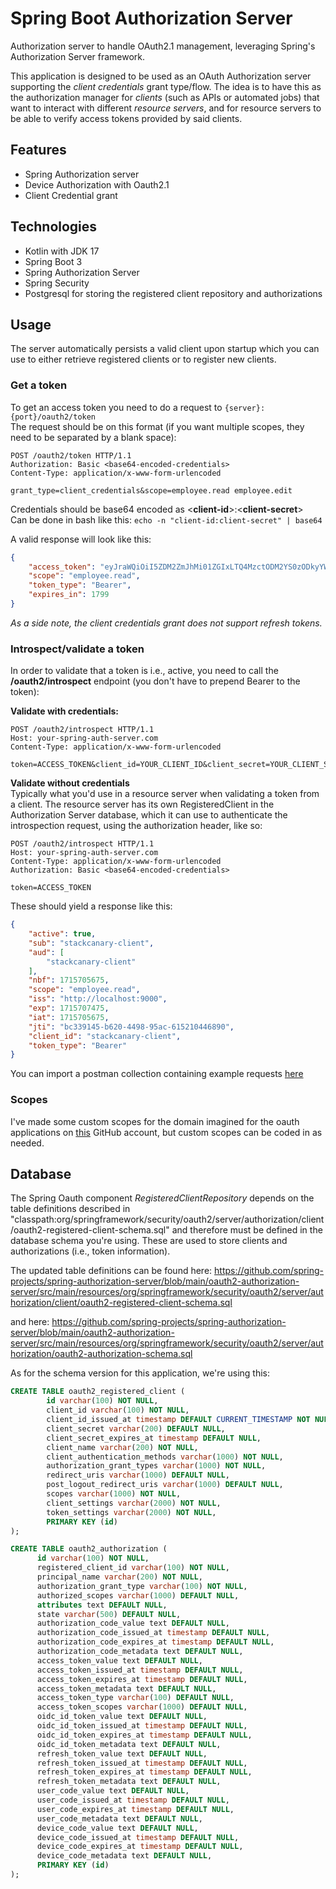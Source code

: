 # Spring Boot Authorization Server

Authorization server to handle OAuth2.1 management, leveraging Spring's Authorization Server framework.

This application is designed to be used as an OAuth Authorization server supporting the *client credentials* 
grant type/flow. The idea is to have this as the authorization manager for *clients* (such as APIs or 
automated jobs) that want to interact with different *resource servers*, and for resource servers to be able
to verify access tokens provided by said clients. 


## Features
- Spring Authorization server
- Device Authorization with Oauth2.1 
- Client Credential grant

## Technologies
- Kotlin with JDK 17
- Spring Boot 3
- Spring Authorization Server
- Spring Security
- Postgresql for storing the registered client repository and authorizations 

## Usage
The server automatically persists a valid client upon startup which you can use to either retrieve registered clients
or to register new clients.

### Get a token
To get an access token you need to do a request to ```{server}:{port}/oauth2/token```  
The request should be on this format (if you want multiple scopes, they need to be separated by a blank space):

````text
POST /oauth2/token HTTP/1.1
Authorization: Basic <base64-encoded-credentials>
Content-Type: application/x-www-form-urlencoded

grant_type=client_credentials&scope=employee.read employee.edit
````

Credentials should be base64 encoded as <**client-id**>:<**client-secret**>  
Can be done in bash like this: ```echo -n "client-id:client-secret" | base64```

A valid response will look like this:
````json
{
    "access_token": "eyJraWQiOiI5ZDM2ZmJhMi01ZGIxLTQ4MzctODM2YS0zODkyYWUzZDhmMjciLCJhbGciOiJSUzI1NiJ9.eyJzdWIiOiJzdGFja2NhbmFyeS1jbGllbnQiLCJhdWQiOiJzdGFja2NhbmFyeS1jbGllbnQiLCJuYmYiOjE3MDkxNTU0NjEsInNjb3BlIjpbIm1lc3NhZ2VzLnJlYWQiXSwiaXNzIjoiaHR0cDovL2xvY2FsaG9zdDo5MDAwIiwiZXhwIjoxNzA5MTU3MjYxLCJpYXQiOjE3MDkxNTU0NjEsImp0aSI6ImZmNmUyNjMwLTY2Y2QtNGU0Ny1hY2VhLWMzYTk1NTEzOGZjYiJ9.iTUZ1kuAD5f-Zw0BKjodrmRTocq1iQkxoqSMnjNGd_Abo48w_gtYxgHtV1AQ5FUU-C-ZBYNUQtPlauwgAjU0kT2dh83Bb6fAMd-n0zhml7YPNuN11VYTaOH36WxF8q2JTN68yoUITgkTwljOoTTQw58wAGNSSkqic4dzAUTIxUwNDJzEXByrezgPQO7O53EDBril8cLwFRMLPYW_3s0FRkQH1vXc1G2ltPEvfpaZXwnn4ArxSAMVQKXhxjPMxL5yWhKHbRkdj1kJmpAc2qvx0cBtwRnbxlhyisxR8myZS2Fea-Cje5QqJGQACfj8TV8KbVBogYky3t48uuP1UVGuMQ",
    "scope": "employee.read",
    "token_type": "Bearer",
    "expires_in": 1799
}
````

*As a side note, the client credentials grant does not support refresh tokens.*

### Introspect/validate a token
In order to validate that a token is i.e., active, you need to call the **/oauth2/introspect** endpoint (you don't have 
to prepend Bearer to the token):

**Validate with credentials:**
````text
POST /oauth2/introspect HTTP/1.1
Host: your-spring-auth-server.com
Content-Type: application/x-www-form-urlencoded

token=ACCESS_TOKEN&client_id=YOUR_CLIENT_ID&client_secret=YOUR_CLIENT_SECRET

````

**Validate without credentials** \
Typically what you'd use in a resource server when validating a token from a client. The resource server has its own
RegisteredClient in the Authorization Server database, which it can use to authenticate the introspection request, 
using the authorization header, like so:

````text
POST /oauth2/introspect HTTP/1.1
Host: your-spring-auth-server.com
Content-Type: application/x-www-form-urlencoded
Authorization: Basic <base64-encoded-credentials>

token=ACCESS_TOKEN

````

These should yield a response like this:
````json
{
    "active": true,
    "sub": "stackcanary-client",
    "aud": [
        "stackcanary-client"
    ],
    "nbf": 1715705675,
    "scope": "employee.read",
    "iss": "http://localhost:9000",
    "exp": 1715707475,
    "iat": 1715705675,
    "jti": "bc339145-b620-4498-95ac-615210446890",
    "client_id": "stackcanary-client",
    "token_type": "Bearer"
}
````


You can import a postman collection containing example requests [here](https://github.com/eiriktve/kotlin-spring-oauth2-authorization-server/blob/main/postman/Authorization%20server.postman_collection.json)

### Scopes
I've made some custom scopes for the domain imagined for the oauth applications 
on [this](https://github.com/eiriktve?tab=repositories) GitHub account, but custom scopes can be coded in as needed.

## Database
The Spring Oauth component *RegisteredClientRepository* depends on the table definitions described in 
"classpath:org/springframework/security/oauth2/server/authorization/client/oauth2-registered-client-schema.sql" and 
therefore must be defined in the database schema you're using. These are used to store clients and authorizations (i.e., token information).

The updated table definitions can be found here:
https://github.com/spring-projects/spring-authorization-server/blob/main/oauth2-authorization-server/src/main/resources/org/springframework/security/oauth2/server/authorization/client/oauth2-registered-client-schema.sql

and here: https://github.com/spring-projects/spring-authorization-server/blob/main/oauth2-authorization-server/src/main/resources/org/springframework/security/oauth2/server/authorization/oauth2-authorization-schema.sql

As for the schema version for this application, we're using this:
````sql
CREATE TABLE oauth2_registered_client (
        id varchar(100) NOT NULL,
        client_id varchar(100) NOT NULL,
        client_id_issued_at timestamp DEFAULT CURRENT_TIMESTAMP NOT NULL,
        client_secret varchar(200) DEFAULT NULL,
        client_secret_expires_at timestamp DEFAULT NULL,
        client_name varchar(200) NOT NULL,
        client_authentication_methods varchar(1000) NOT NULL,
        authorization_grant_types varchar(1000) NOT NULL,
        redirect_uris varchar(1000) DEFAULT NULL,
        post_logout_redirect_uris varchar(1000) DEFAULT NULL,
        scopes varchar(1000) NOT NULL,
        client_settings varchar(2000) NOT NULL,
        token_settings varchar(2000) NOT NULL,
        PRIMARY KEY (id)
);
````

````sql
CREATE TABLE oauth2_authorization (
      id varchar(100) NOT NULL,
      registered_client_id varchar(100) NOT NULL,
      principal_name varchar(200) NOT NULL,
      authorization_grant_type varchar(100) NOT NULL,
      authorized_scopes varchar(1000) DEFAULT NULL,
      attributes text DEFAULT NULL,
      state varchar(500) DEFAULT NULL,
      authorization_code_value text DEFAULT NULL,
      authorization_code_issued_at timestamp DEFAULT NULL,
      authorization_code_expires_at timestamp DEFAULT NULL,
      authorization_code_metadata text DEFAULT NULL,
      access_token_value text DEFAULT NULL,
      access_token_issued_at timestamp DEFAULT NULL,
      access_token_expires_at timestamp DEFAULT NULL,
      access_token_metadata text DEFAULT NULL,
      access_token_type varchar(100) DEFAULT NULL,
      access_token_scopes varchar(1000) DEFAULT NULL,
      oidc_id_token_value text DEFAULT NULL,
      oidc_id_token_issued_at timestamp DEFAULT NULL,
      oidc_id_token_expires_at timestamp DEFAULT NULL,
      oidc_id_token_metadata text DEFAULT NULL,
      refresh_token_value text DEFAULT NULL,
      refresh_token_issued_at timestamp DEFAULT NULL,
      refresh_token_expires_at timestamp DEFAULT NULL,
      refresh_token_metadata text DEFAULT NULL,
      user_code_value text DEFAULT NULL,
      user_code_issued_at timestamp DEFAULT NULL,
      user_code_expires_at timestamp DEFAULT NULL,
      user_code_metadata text DEFAULT NULL,
      device_code_value text DEFAULT NULL,
      device_code_issued_at timestamp DEFAULT NULL,
      device_code_expires_at timestamp DEFAULT NULL,
      device_code_metadata text DEFAULT NULL,
      PRIMARY KEY (id)
);
````